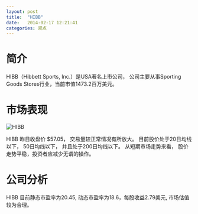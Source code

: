 ```yaml
---
layout: post
title:  "HIBB"
date:   2014-02-17 12:21:41
categories: 观点
---
```


# 简介
HIBB（Hibbett Sports, Inc.）是USA著名上市公司，
公司主要从事Sporting Goods Stores行业，当前市值1473.2百万美元。

# 市场表现

![HIBB](http://finviz.com/chart.ashx?t=HIBB&ty=c&ta=1&p=d&s=l)

HIBB 昨日收盘价 $57.05，
交易量较正常情况有所放大。
目前股价处于20日均线以下，
50日均线以下，
并且处于200日均线以下。
从短期市场走势来看，
股价走势平稳，投资者应减少无谓的操作。

# 公司分析
HIBB 目前静态市盈率为20.45, 动态市盈率为18.6，每股收益2.79美元,
市场估值较为合理。
